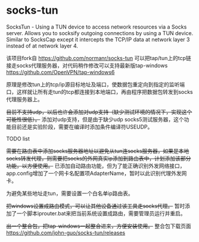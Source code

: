 # socks-tun
SocksTun - Using a TUN device to access network resources via a Socks server.  Allows you to socksify outgoing connections by using a TUN device. Similar to SocksCap except it intercepts the TCP/IP data at network layer 3 instead of at network layer 4.

该项目fork自 https://github.com/normanr/socks-tun 可以把tap/tun上的tcp链接走socks代理服务器，对代码稍作修改可以支持最新版tap-windows https://github.com/OpenVPN/tap-windows6

原理是修改tun上的tcp/ip源目标地址及端口，使数据包重定向到指定的监听端口，这样就让所有走tun的tcp都连接到本地端口，再由程序把数据包转发到socks代理服务器上。

~~目前不支持udp，以后也许会添加对udp支持（缺少测试环境的情况下，实现这个可能性很低）。~~
添加对udp支持，但是由于缺少udp socks5测试服务器，这个功能目前还是实验阶段，需要在编译时添加条件编译符USEUDP。

TODO list

~~需要在路由表中添加socks服务器地址以避免从tun连socks服务器，如果是本地socks转发代理，则需要把socks的外网真实ip添加到路由表中，计划添加该部分功能，以方便使用。~~
已添加自动路由功能，但为了能正确识别外发网络接口，app.config增加了一个网卡名配置项AdapterName，暂时以此识别代理外发网卡。

为避免某些地址走tun，需要设置一个白名单ip路由表。

~~把windows设置成路由模式，可以让其他设备通过该工具走socks代理。~~
暂时添加了一个脚本iprouter.bat来把当前系统设置成路由，需要管理员运行并重启。

~~出一个整合包，把tap-windows一起整合进来，方便安装使用。~~
整合包下载页面 https://github.com/john-guo/socks-tun/releases





